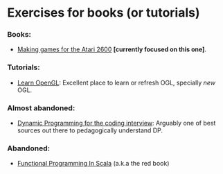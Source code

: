 # Exercises for books (or tutorials)

### Books:

* [Making games for the Atari 2600](https://www.amazon.com/Making-Games-Atari-2600-Steven/dp/1541021304) **[currently focused on this one]**.

### Tutorials:

* [Learn OpenGL](https://learnopengl.com/): Excellent place to learn or refresh OGL, specially _new_ OGL.

### Almost abandoned:

* [Dynamic Programming for the coding
interview](https://www.amazon.com.au/Dynamic-Programming-Coding-Interviews-Bottom-Up-ebook/dp/B06XZ61CMP): Arguably one of best sources out there to pedagogically understand DP.

### Abandoned:

* [Functional Programming In
Scala](https://www.amazon.com/Functional-Programming-Scala-Paul-Chiusano/dp/1617290653)
(a.k.a the red book)
